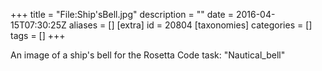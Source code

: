 +++
title = "File:Ship'sBell.jpg"
description = ""
date = 2016-04-15T07:30:25Z
aliases = []
[extra]
id = 20804
[taxonomies]
categories = []
tags = []
+++

An image of a ship's bell for the Rosetta Code task: "Nautical_bell"
